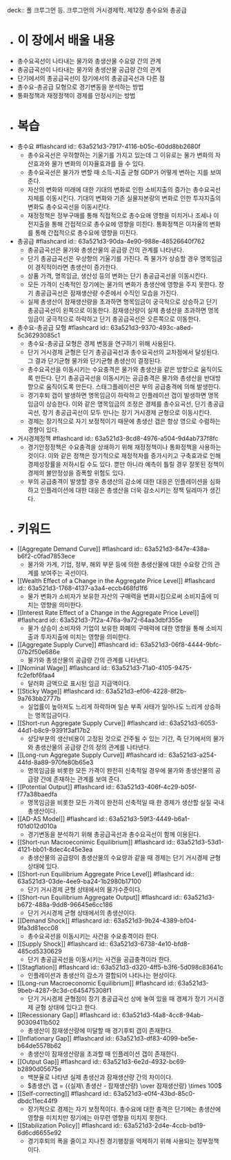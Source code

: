 deck:: 폴 크루그먼 등. 크루그먼의 거시경제학. 제12장 총수요와 총공급

- # 이 장에서 배울 내용
- 총수요곡선이 나타내는 물가와 총생산물 수요량 간의 관계
- 총공급곡선이 나타내는 물가와 총생산물 공급량 간의 관계
- 단기에서의 총공급곡선이 장기에서의 총공급곡선과 다른 점
- 총수요-총공급 모형으로 경기변동을 분석하는 방법
- 통화정책과 재정정책이 경제를 안정시키는 방법
- # 복습
- 총수요 #flashcard
  id:: 63a521d3-7917-4116-b05c-60dd8bb2680f
	- 총수요곡선은 우하향하는 기울기를 가지고 있는데 그 이유로는 물가 변화의 자산효과와 물가 변화의 이자율효과를 들 수 있다.
	- 총수요곡선은 물가가 변할 때 소득-지출 균형 GDP가 어떻게 변하는 지를 보여 준다.
	- 자산의 변화와 미래에 대한 기대의 변화로 인한 소비지출의 증가는 총수요곡선 자체를 이동시킨다. 기대의 변화와 기존 실물자본량의 변화로 인한 투자지출의 변화도 총수요곡선을 이동시킨다.
	- 재정정책은 정부구매를 통해 직접적으로 총수요애 영향을 미치거나 조세나 이전지출을 통해 간접적으로 총수요에 영향을 미친다. 통화정책은 이자율의 변화를 통해 간접적으로 총수요에 영향을 미친다.
- 총공급 #flashcard
  id:: 63a521d3-90da-4e90-988e-48526640f762
	- 총공급곡선은 물가와 총생산물의 공급량 간의 관계를 나타낸다.
	- 단기 총공급곡선은 우상향의 기울기를 가진다. 즉 물가가 상승할 경우 명목임금이 경직적이라면 총생산이 증가한다.
	- 상품 가격, 명목임금, 생산성 등의 변화는 단기 총공급곡선을 이동시킨다.
	- 모든 가격이 신축적인 장기에는 물가의 변화가 총생산에 영향을 주지 못한다. 장기 총공급곡선은 잠재생산량 수준에서 수직인 모습을 가진다.
	- 실제 총생산이 잠재생산량을 초과하면 명목임금이 궁극적으로 상승하고 단기 총공급곡선이 왼쪽으로 이동한다. 잠재생산량이 실제 총생산을 초과하면 명목임금이 궁극적으로 하락하고 단기 총공급곡선은 오른쪽으로 이동한다.
- 총수요-총공급 모형 #flashcard
  id:: 63a521d3-9370-493c-a8ed-5c36293085c1
	- 총수요-총공급 모형은 경제 변동을 연구하기 위해 사용된다.
	- 단기 거시경제 균형은 단기 총공급곡선과 총수요곡선의 교차점에서 달성된다. 그 결과 단기균형 물가와 단기균형 총생산이 결정된다.
	- 총수요곡선을 이동시키는 수요충격은 물가와 총생산을 같은 방향으로 움직이도록 만든다. 단기 총공급곡선을 이동시키는 공급충격은 물가와 총생산을 반대방향으로 움직이도록 만든다. 스태그플레이션은 부의 공급충격에 의해 발생한다.
	- 경기후퇴 갭이 발생하면 명목임금이 하락하고 인플레이션 갭이 발생하면 명목임금이 상승한다. 이와 같은 명목임금의 조정은 경제를 총수요곡선, 단기 총공급곡선, 장기 총공급곡선이 모두 만나는 장기 거시경제 균형으로 이동시킨다.
	- 경제는 장기적으로 자기 보정적이기 때문에 총생산 갭은 항상 영으로 수렴하는 경향이 있다.
- 거시경제정책 #flashcard
  id:: 63a521d3-8cd8-4976-a504-9d4ab737f8fc
	- 경기안정정책은 수요충격을 상쇄하기 위해 재정정책이나 통화정책을 사용하는 것이다. 이와 같은 정책은 장기적으로 재정적자를 증가시키고 구축효과로 인해 경제성장률을 저하시킬 수도 있다. 뿐만 아니라 예측이 틀릴 경우 잘못된 정책이 경제의 불안정성을 증폭할 위험도 있다.
	- 부의 공급충격이 발생할 경우 총생산의 감소에 대한 대응은 인플레이션을 심화하고 인플레이션에 대한 대응은 총생산을 더욱 감소시키는 정책 딜레마가 생긴다.
- # 키워드
- [[Aggregate Demand Curve]] #flashcard
  id:: 63a521d3-847e-438a-b6f2-c0fad7853ece
	- 물가와 가계, 기업, 정부, 해외 부문 등에 의한 총생산물에 대한 수요량 간의 관계를 보여주는 곡선이다.
- [[Wealth Effect of a Change in the Aggregate Price Level]] #flashcard
  id:: 63a521d3-1768-4137-a3a4-eccb468fd1f6
	- 물가 변화가 소비자가 보유한 자산의 구매력을 변화시킴으로써 소비지출에 미치는 영향을 의미한다.
- [[Interest Rate Effect of a Change in the Aggregate Price Level]] #flashcard
  id:: 63a521d3-7f2a-476a-9a72-64aa3dbf355e
	- 물가 상승이 소비자와 기업이 보유한 화폐의 구매력에 대한 영향을 통해 소비지출과 투자지출에 미치는 영향을 의미한다.
- [[Aggregate Supply Curve]] #flashcard
  id:: 63a521d3-06f8-4444-9bfc-07b2f50e686e
	- 물가와 총생산물의 공급량 간의 관계를 나타낸다.
- [[Nominal Wage]] #flashcard
  id:: 63a521d3-71a0-4105-9475-fc2efbf6faa4
	- 달러화 금액으로 표시된 임금 지급액이다.
- [[Sticky Wage]] #flashcard
  id:: 63a521d3-ef06-4228-8f2b-9a763bb2777b
	- 실업률이 높아져도 느리게 하락하며 일손 부족 사태가 일어나도 느리게 상승하는 명목임금이다.
- [[Short-run Aggregate Supply Curve]] #flashcard
  id:: 63a521d3-6053-44d1-b8c9-9391f3af17b2
	- 상당부분의 생산비용이 고정된 것으로 간주될 수 있는 기간, 즉 단기에서의 물가와 총생산물의 공급량 간의 정의 관계를 나타낸다.
- [[Long-run Aggregate Supply Curve]] #flashcard
  id:: 63a521d3-a254-44fd-8a89-970fe80b65e3
	- 명목임금을 비롯한 모든 가격이 완전히 신축적일 경우에 물가와 총생산물의 공급량 간에 존재하는 관계를 보여 준다.
- [[Potential Output]] #flashcard
  id:: 63a521d3-406f-4c29-b05f-f77a38baedfa
	- 명목임금을 비롯한 모든 가격이 완전히 신축적일 때 한 경제가 생산할 실질 국내총생산이다.
- [[AD-AS Model]] #flashcard
  id:: 63a521d3-59f3-4449-b6a1-f01d012d010a
	- 경기변동을 분석하기 위해 총공급곡선과 총수요곡선이 함께 이용된다.
- [[Short-run Macroeconimic Equilibrium]] #flashcard
  id:: 63a521d3-53d1-4121-bb01-8dec4c45e3ea
	- 총생산물의 공급량이 총생산물의 수요량과 같을 때 경제는 단기 거시경제 균형 상태에 있다.
- [[Short-run Equilibrium Aggregate Price Level]] #flashcard
  id:: 63a521d3-03de-4ee9-ba24-1b2980b17100
	- 단기 거시경제 균형 상태에서의 물가수준이다.
- [[Short-run Equilibrium Aggregate Output]] #flashcard
  id:: 63a521d3-b672-488a-9dd8-96645e6cc186
	- 단기 거시경제 균형 상태에서의 총생산이다.
- [[Demand Shock]] #flashcard
  id:: 63a521d3-9b24-4389-bf04-9fa3d81ecc08
	- 총수요곡선을 이동시키는 사건을 수요충격이라 한다.
- [[Supply Shock]] #flashcard
  id:: 63a521d3-6738-4e10-bfd8-485cd5330629
	- 단기 총공급곡선을 이동시키는 사건을 공급충격이라 한다.
- [[Stagflation]] #flashcard
  id:: 63a521d3-d320-4ff5-b3f6-5d098c83641c
	- 인플레이션과 총생산의 감소가 결합되어 나타나는 현상이다.
- [[Long-run Macroeconomic Equilibrium]] #flashcard
  id:: 63a521d3-9beb-4287-9c3d-c645475308f1
	- 단기 거시경제 균형점이 장기 총공급곡선 상에 놓여 있을 때 경제가 장기 거시경제 균형 상태에 있다고 한다.
- [[Recessionary Gap]] #flashcard
  id:: 63a521d3-f4a8-4cc8-94ab-90309411b502
	- 총생산이 잠재생산량에 미달할 때 경기후퇴 갭이 존재한다.
- [[Inflationary Gap]] #flashcard
  id:: 63a521d3-df83-4099-be5e-b64de5578b62
	- 총생산이 잠재생산량을 초과할 때 인플레이션 갭이 존재한다.
- [[Output Gap]] #flashcard
  id:: 63a521d3-6e2d-4932-bc69-b2890d05675e
	- 백분율로 나타낸 실제 총생산과 잠재생산량 간의 차이이다.
	- $총생산\ 갭 = {{실제\ 총생산 - 잠재생산량} \over 잠재생산량} \times 100$
- [[Self-correcting]] #flashcard
  id:: 63a521d3-e0f4-43bd-85c0-dbdc11ec44f9
	- 장기적으로 경제는 자기 보정적이다. 총수요에 대한 충격은 단기에는 총생산에 영향을 미치치만 장기에는 아무런 영향을 미치지 못한다.
- [[Stabilization Policy]] #flashcard
  id:: 63a521d3-2d4e-4ccb-bd19-6d6cd6655e92
	- 경기후퇴의 폭을 줄이고 지나친 경기팽창을 억제하기 위해 사용되는 정부정책이다.